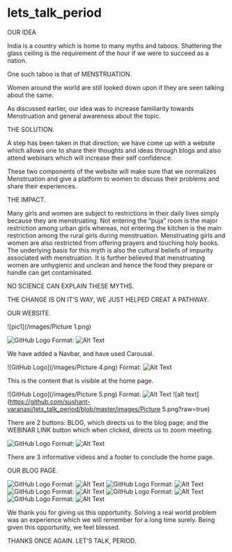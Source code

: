 # lets_talk_period


OUR IDEA

India is a country which is home to many myths and taboos.
Shattering the glass ceiling is the requirement of the hour if
we were to succeed as a nation.

One such taboo is that of MENSTRUATION.

Women around the world are still looked down upon if they
are seen talking about the same.

As discussed earlier, our idea was to increase familiarity
towards Menstruation and general awareness about the
topic.




THE SOLUTION.

A step has been taken in that direction; we have come up
with a website which allows one to share their thoughts and
ideas through blogs and also attend webinars which will
increase their self confidence.

These two components of the website will make sure that we
normalizes Menstruation and give a platform to women to
discuss their problems and share their experiences.




THE IMPACT.

Many girls and women are subject to restrictions in their
daily lives simply because they are menstruating. Not
entering the “puja” room is the major restriction among
urban girls whereas, not entering the kitchen is the main
restriction among the rural girls during menstruation.
Menstruating girls and women are also restricted from
offering prayers and touching holy books. The underlying
basis for this myth is also the cultural beliefs of impurity
associated with menstruation. It is further believed that
menstruating women are unhygienic and unclean and hence
the food they prepare or handle can get contaminated.

NO SCIENCE CAN EXPLAIN THESE MYTHS.

THE CHANGE IS ON IT’S WAY, WE JUST HELPED CREAT A
PATHWAY.


OUR WEBSITE.

![pic1](/images/Picture 1.png)



![GitHub Logo](/images/logo.png)
Format: ![Alt Text](url)


We have added a Navbar, and have used Carousal.

![GitHub Logo](/images/Picture 4.png)
Format: ![Alt Text](url)

This is the content that is visible at the home page.


![GitHub Logo](/images/Picture 5.png)
Format: ![Alt Text](url)
![alt text](https://github.com/sushant-varanasi/lets_talk_period/blob/master/images/Picture 5.png?raw=true)


There are 2 buttons: BLOG, which directs us to the blog page; and the WEBINAR LINK button which when clicked, directs us to zoom meeting.


![GitHub Logo](/images/logo.png)
Format: ![Alt Text](url)

There are 3 informative videos and a footer to conclude the home page.

OUR BLOG PAGE.

![GitHub Logo](/images/logo.png)
Format: ![Alt Text](url)
![GitHub Logo](/images/logo.png)
Format: ![Alt Text](url)
![GitHub Logo](/images/logo.png)
Format: ![Alt Text](url)
![GitHub Logo](/images/logo.png)
Format: ![Alt Text](url)
![GitHub Logo](/images/logo.png)
Format: ![Alt Text](url)


We thank you for giving us this opportunity. Solving a real world problem was an experience which we will remember for a long time surely. 
Being given this opportunity, we feel blessed.

THANKS ONCE AGAIN.
LET’S TALK, PERIOD.





